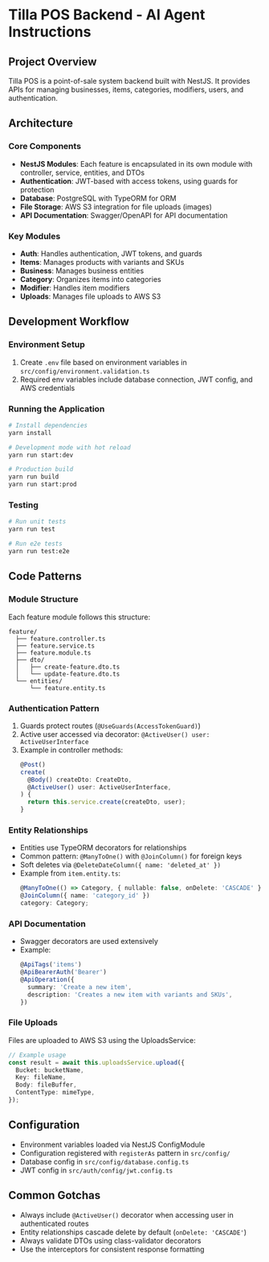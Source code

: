 # Tilla POS Backend - AI Agent Instructions

## Project Overview
Tilla POS is a point-of-sale system backend built with NestJS. It provides APIs for managing businesses, items, categories, modifiers, users, and authentication.

## Architecture

### Core Components
- **NestJS Modules**: Each feature is encapsulated in its own module with controller, service, entities, and DTOs
- **Authentication**: JWT-based with access tokens, using guards for protection
- **Database**: PostgreSQL with TypeORM for ORM
- **File Storage**: AWS S3 integration for file uploads (images)
- **API Documentation**: Swagger/OpenAPI for API documentation

### Key Modules
- **Auth**: Handles authentication, JWT tokens, and guards
- **Items**: Manages products with variants and SKUs
- **Business**: Manages business entities
- **Category**: Organizes items into categories
- **Modifier**: Handles item modifiers
- **Uploads**: Manages file uploads to AWS S3

## Development Workflow

### Environment Setup
1. Create `.env` file based on environment variables in `src/config/environment.validation.ts`
2. Required env variables include database connection, JWT config, and AWS credentials

### Running the Application
```bash
# Install dependencies
yarn install

# Development mode with hot reload
yarn run start:dev

# Production build
yarn run build
yarn run start:prod
```

### Testing
```bash
# Run unit tests
yarn run test

# Run e2e tests
yarn run test:e2e
```

## Code Patterns

### Module Structure
Each feature module follows this structure:
```
feature/
  ├── feature.controller.ts
  ├── feature.service.ts
  ├── feature.module.ts
  ├── dto/
  │   ├── create-feature.dto.ts
  │   └── update-feature.dto.ts
  └── entities/
      └── feature.entity.ts
```

### Authentication Pattern
1. Guards protect routes (`@UseGuards(AccessTokenGuard)`)
2. Active user accessed via decorator: `@ActiveUser() user: ActiveUserInterface`
3. Example in controller methods: 
   ```typescript
   @Post()
   create(
     @Body() createDto: CreateDto,
     @ActiveUser() user: ActiveUserInterface,
   ) {
     return this.service.create(createDto, user);
   }
   ```

### Entity Relationships
- Entities use TypeORM decorators for relationships
- Common pattern: `@ManyToOne()` with `@JoinColumn()` for foreign keys
- Soft deletes via `@DeleteDateColumn({ name: 'deleted_at' })`
- Example from `item.entity.ts`:
  ```typescript
  @ManyToOne(() => Category, { nullable: false, onDelete: 'CASCADE' })
  @JoinColumn({ name: 'category_id' })
  category: Category;
  ```

### API Documentation
- Swagger decorators are used extensively
- Example:
  ```typescript
  @ApiTags('items')
  @ApiBearerAuth('Bearer')
  @ApiOperation({
    summary: 'Create a new item',
    description: 'Creates a new item with variants and SKUs',
  })
  ```

### File Uploads
Files are uploaded to AWS S3 using the UploadsService:
```typescript
// Example usage
const result = await this.uploadsService.upload({
  Bucket: bucketName,
  Key: fileName,
  Body: fileBuffer,
  ContentType: mimeType,
});
```

## Configuration
- Environment variables loaded via NestJS ConfigModule
- Configuration registered with `registerAs` pattern in `src/config/`
- Database config in `src/config/database.config.ts`
- JWT config in `src/auth/config/jwt.config.ts`

## Common Gotchas
- Always include `@ActiveUser()` decorator when accessing user in authenticated routes
- Entity relationships cascade delete by default (`onDelete: 'CASCADE'`)
- Always validate DTOs using class-validator decorators
- Use the interceptors for consistent response formatting